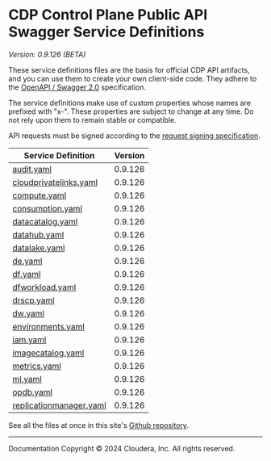 # CDP Control Plane Public API Swagger Service Definitions

*Version: 0.9.126 (BETA)*

These service definitions files are the basis for official CDP API artifacts,
and you can use them to create your own client-side code. They adhere to the
[OpenAPI / Swagger 2.0](https://swagger.io/specification/v2/) specification.

The service definitions make use of custom properties whose names are prefixed
with "x-". These properties are subject to change at any time. Do not rely upon
them to remain stable or compatible.

API requests must be signed according to the
[request signing specification](request_signing.md).

| Service Definition | Version |
| --- | --- |
| [audit.yaml](./audit.yaml) | 0.9.126 |
| [cloudprivatelinks.yaml](./cloudprivatelinks.yaml) | 0.9.126 |
| [compute.yaml](./compute.yaml) | 0.9.126 |
| [consumption.yaml](./consumption.yaml) | 0.9.126 |
| [datacatalog.yaml](./datacatalog.yaml) | 0.9.126 |
| [datahub.yaml](./datahub.yaml) | 0.9.126 |
| [datalake.yaml](./datalake.yaml) | 0.9.126 |
| [de.yaml](./de.yaml) | 0.9.126 |
| [df.yaml](./df.yaml) | 0.9.126 |
| [dfworkload.yaml](./dfworkload.yaml) | 0.9.126 |
| [drscp.yaml](./drscp.yaml) | 0.9.126 |
| [dw.yaml](./dw.yaml) | 0.9.126 |
| [environments.yaml](./environments.yaml) | 0.9.126 |
| [iam.yaml](./iam.yaml) | 0.9.126 |
| [imagecatalog.yaml](./imagecatalog.yaml) | 0.9.126 |
| [metrics.yaml](./metrics.yaml) | 0.9.126 |
| [ml.yaml](./ml.yaml) | 0.9.126 |
| [opdb.yaml](./opdb.yaml) | 0.9.126 |
| [replicationmanager.yaml](./replicationmanager.yaml) | 0.9.126 |

See all the files at once in this site's
[Github repository](https://github.com/cloudera/cdp-dev-docs/tree/master/api-docs/swagger).

----

Documentation Copyright © 2024 Cloudera, Inc. All rights reserved.

